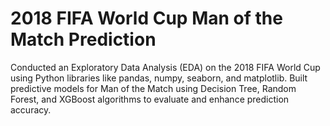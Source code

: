 # 2018 FIFA World Cup Man of the Match Prediction
Conducted an Exploratory Data Analysis (EDA) on the 2018 FIFA World Cup using Python libraries like pandas, numpy, seaborn, and matplotlib. Built predictive models for Man of the Match using Decision Tree, Random Forest, and XGBoost algorithms to evaluate and enhance prediction accuracy.

